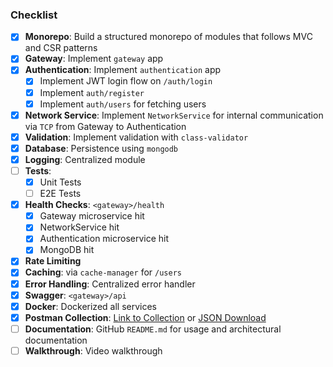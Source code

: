 ### Checklist

- [x] **Monorepo**: Build a structured monorepo of modules that follows MVC and CSR patterns
- [x] **Gateway**: Implement `gateway` app
- [x] **Authentication**: Implement `authentication` app
    - [x] Implement JWT login flow on `/auth/login`
    - [x] Implement `auth/register`
    - [x] Implement `auth/users` for fetching users
- [x] **Network Service**: Implement `NetworkService` for internal communication via `TCP` from Gateway to Authentication
- [x] **Validation**: Implement validation with `class-validator`
- [x] **Database**: Persistence using `mongodb`
- [x] **Logging**: Centralized module
- [ ] **Tests**:
    - [x] Unit Tests
    - [ ] E2E Tests
- [x] **Health Checks**: `<gateway>/health`
  - [x] Gateway microservice hit
  - [x] NetworkService hit
  - [x] Authentication microservice hit
  - [x] MongoDB hit
- [x] **Rate Limiting**
- [x] **Caching**: via `cache-manager` for `/users`
- [x] **Error Handling**: Centralized error handler
- [x] **Swagger**: `<gateway>/api`
- [x] **Docker**: Dockerized all services
- [x] **Postman Collection**: [Link to Collection](https://haidar47x-4349353.postman.co/workspace/Haidar's-Workspace's-Workspace~b7b2e0e3-f487-4680-8014-d7b4d8ff438f/collection/48799541-86928dbb-5d2f-41a3-8f29-041695ce687a?action=share&source=copy-link&creator=48799541) or [JSON Download](https://github.com/haidar47x/aladia-nest-challenge/raw/refs/heads/master/docs/challenge.postman_collection.json)
- [ ] **Documentation**: GitHub `README.md` for usage and architectural documentation
- [ ] **Walkthrough**: Video walkthrough
